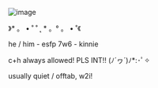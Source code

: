 ![image](https://github.com/user-attachments/assets/67f4a4ea-be2a-4b53-964e-15677ca27a9f)

》* 。 • ˚ ˚ ˛ * 。° 。 • ˚《

he / him - esfp 7w6 - kinnie

c+h always allowed! PLS INT!!  (ﾉ´ヮ´)ﾉ*:･ﾟ✧

usually quiet / offtab, w2i!


